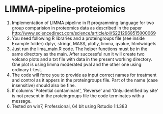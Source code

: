  # LIMMA-pipeline-proteiomics
1. Implementation of LIMMA pipeline in R programming language for two group comparision in proteomics data as described in the paper http://www.sciencedirect.com/science/article/pii/S2212968515000069
2. You need following R libraries and a proteingroups file (see inside Example folder)
dplyr, stringr, MASS, plotly, limma, qvalue, htmlwidgets
3. Just run the lima_main.R code. The helper functions must be in the same directory as the main. After successful run it will create two volcano plots and a txt file with data in the present working directory. One plot is using limma moderated pval and the other one using ordinary t-test.
4. The code will force you to provide as input correct names for treatment and control as it appers in the proteingroups file. Part of the name (case insensitive) should also be fine.
5. If columns 'Potential contaminant', 'Reverse' and 'Only.identified by site' is not present in the proteingroups file the code terminates with a message.
5. Tested on win7, Professional, 64 bit using Rstudio 1.1.383
